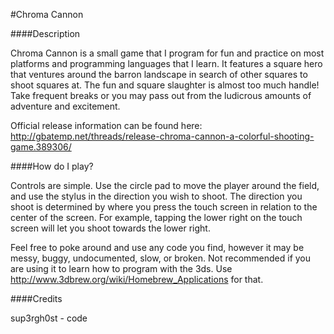 #Chroma Cannon

####Description

Chroma Cannon is a small game that I program for fun and practice on most platforms and programming languages that I learn. It features a square hero that ventures around the barron landscape in search of other squares to shoot squares at. The fun and square slaughter is almost too much handle! Take frequent breaks or you may pass out from the ludicrous amounts of adventure and excitement.

Official release information can be found here: http://gbatemp.net/threads/release-chroma-cannon-a-colorful-shooting-game.389306/

####How do I play?

Controls are simple. Use the circle pad to move the player around the field, and use the stylus in the direction you wish to shoot. The direction you shoot is determined by where you press the touch screen in relation to the center of the screen. For example, tapping the lower right on the touch screen will let you shoot towards the lower right.

Feel free to poke around and use any code you find, however it may be messy, buggy, undocumented, slow, or broken. Not recommended if you are using it to learn how to program with the 3ds. Use http://www.3dbrew.org/wiki/Homebrew_Applications for that.

####Credits

sup3rgh0st - code
